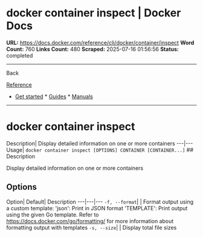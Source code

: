 # docker container inspect | Docker Docs

**URL:** https://docs.docker.com/reference/cli/docker/container/inspect
**Word Count:** 760
**Links Count:** 480
**Scraped:** 2025-07-16 01:56:56
**Status:** completed

---

Back

[Reference](https://docs.docker.com/reference/)

  * [Get started](https://docs.docker.com/get-started/)   * [Guides](https://docs.docker.com/guides/)   * [Manuals](https://docs.docker.com/manuals/)

* * *

# docker container inspect

Description| Display detailed information on one or more containers   ---|---   Usage| `docker container inspect [OPTIONS] CONTAINER [CONTAINER...]`      ## Description

Display detailed information on one or more containers

## Options

Option| Default| Description   ---|---|---   `-f, --format`| | Format output using a custom template:   'json': Print in JSON format   'TEMPLATE': Print output using the given Go template.   Refer to <https://docs.docker.com/go/formatting/> for more information about formatting output with templates   `-s, --size`| | Display total file sizes
